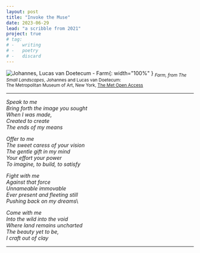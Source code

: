 ```yaml
---
layout: post
title: "Invoke the Muse"
date: 2023-06-29
lead: "a scribble from 2021"
project: true
# tag:
# -   writing
# -   poetry
# -   discard
---
```


![Johannes, Lucas van Doetecum - Farm](/assets/images/Doetecum-Farm.jpg){: width="100%" }
<sub>_Farm, from The Small Landscapes_, Johannes and Lucas van Doetecum: <br /> The Metropolitan Museum of Art, New York, [The Met Open Access](www.metmuseum.org)</sub>
<br />

___

*Speak to me*\
*Bring forth the image you sought*\
*When I was made,*\
*Created to create*\
*The ends of my means*


*Offer to me*\
*The sweet caress of your vision*\
*The gentle gift in my mind*\
*Your effort your power*\
*To imagine, to build, to satisfy*


*Fight with me*\
*Against that force*\
*Unnameable immovable*\
*Ever present and fleeting still*\
*Pushing back on my dreams*\


*Come with me*\
*Into the wild into the void*\
*Where land remains uncharted*\
*The beauty yet to be,*\
*I craft out of clay*

___